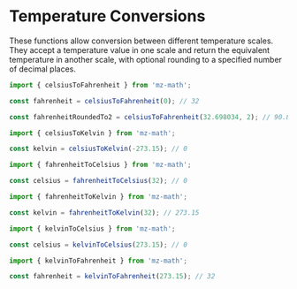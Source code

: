 # Temperature Conversions

These functions allow conversion between different temperature scales. They accept a temperature value in one scale and return the equivalent temperature in another scale, with optional rounding to a specified number of decimal places.

```js
import { celsiusToFahrenheit } from 'mz-math';

const fahrenheit = celsiusToFahrenheit(0); // 32

const fahrenheitRoundedTo2 = celsiusToFahrenheit(32.698034, 2); // 90.86;
```

```js
import { celsiusToKelvin } from 'mz-math';

const kelvin = celsiusToKelvin(-273.15); // 0
```

```js
import { fahrenheitToCelsius } from 'mz-math';

const celsius = fahrenheitToCelsius(32); // 0
```

```js
import { fahrenheitToKelvin } from 'mz-math';

const kelvin = fahrenheitToKelvin(32); // 273.15
```

```js
import { kelvinToCelsius } from 'mz-math';

const celsius = kelvinToCelsius(273.15); // 0
```

```js
import { kelvinToFahrenheit } from 'mz-math';

const fahrenheit = kelvinToFahrenheit(273.15); // 32
```
